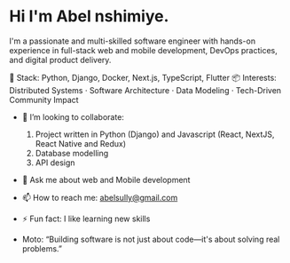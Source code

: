 
# Hi I'm Abel nshimiye.

I'm a passionate and multi-skilled software engineer with hands-on experience in full-stack web and mobile development, DevOps practices, and digital product delivery. 

🔧 Stack: Python, Django, Docker, Next.js, TypeScript, Flutter
📦 Interests: Distributed Systems · Software Architecture · Data Modeling · Tech-Driven Community Impact
- 👯 I’m looking to collaborate:
  1. Project written in Python (Django) and Javascript (React,  NextJS, React Native and Redux)
  2. Database modelling
  3. API design
  
- 💬 Ask me about web and Mobile development
- 📫 How to reach me: abelsully@gmail.com
- ⚡ Fun fact: I like learning new skills
- Moto: “Building software is not just about code—it's about solving real problems.”


